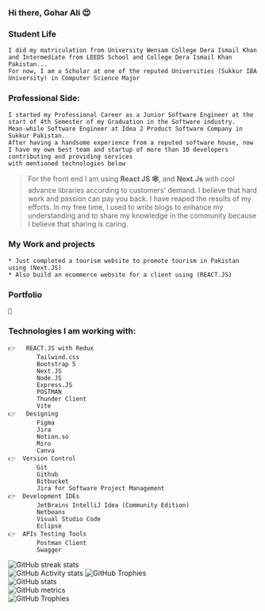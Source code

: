 ### Hi there, Gohar Ali 😍 

    
### Student Life
    I did my matriculation from University Wensam College Dera Ismail Khan and Intermediate from LEEDS School and College Dera Ismail Khan Pakistan... 
    For now, I am a Scholar at one of the reputed Universities (Sukkur IBA University) in Computer Science Major

###  Professional Side:
    I started my Professional Career as a Junior Software Engineer at the start of 4th Semester of my Graduation in the Software industry.
    Mean-while Software Engineer at Idea 2 Product Software Company in Sukkur Pakistan. 
    After having a handsome experience from a reputed software house, now I have my own best team and startup of more than 10 developers contributing and providing services 
    with mentioned technologies below
>   For the front end I am using **React JS 🕸️**, and **Next.Js** with cool advance libraries according to customers' demand.
    I believe that hard work and passion can pay you back. I have reaped the results of my efforts. In my free time, I used to write blogs to enhance my      understanding and to share my knowledge in the community because I believe that sharing is caring.
### My Work and projects
    * Just completed a tourism website to promote tourism in Pakistan using (Next.JS)
    * Also build an ecommerce website for a client using (REACT.JS)
### Portfolio    
    🔗 

### Technologies I am working with:
    👉   REACT.JS with Redux
            Tailwind.css
            Bootstrap 5
            Next.JS
            Node.JS
            Express.JS
            POSTMAN
            Thunder Client
            Vite 
    👉	Designing
            Figma
            Jira
            Notion.so
            Miro
            Canva
    👉  Version Control
            Git
            Github
            Bitbucket
            Jira for Software Project Management
    👉  Development IDEs
            JetBrains IntelliJ Idea (Community Edition)
            Netbeans
            Visual Studio Code
            Eclipse 
    👉  APIs Testing Tools
            Postman Client
            Swagger
![GitHub streak stats](https://github.com/go-har-ali/Learn-JS/graphs/commit-activity)
<br/>
 ![GitHub Activity stats]( https://activity-graph.herokuapp.com/graph?username=fahad-qureshi786)
![GitHub Trophies ](https://github-profile-trophy.vercel.app/?username=fahad-qureshi786)  
![GitHub stats](https://github-readme-stats.vercel.app/api?username=fahad-qureshi786&show_icons=true&theme=dark)  
![GitHub metrics](https://metrics.lecoq.io/fahad-qureshi786)  
![GitHub Trophies ](https://github-readme-stats.vercel.app/api/top-langs/?username=fahad-qureshi786)  
